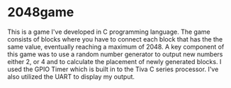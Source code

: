 # 2048game
This is a game I've developed in C programming language. The game consists of blocks where you have to connect each block that has the the same value, eventually reaching a maximum of 2048.
A key component of this game was to use a random number generator to output new numbers either 2, or 4 and to calculate the placement of newly generated blocks. I used the GPIO Timer which is built in to the Tiva C series processor. I've also utilized the UART to display my output. 





